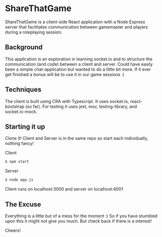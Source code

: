 # ShareThatGame
ShareThatGame is a client-side React application with a Node Express server that facilitates communication between gamemaster and players during a roleplaying session.

## Background
This application is an exploration in learning socket.io and to structure the communication (and code) between a client and server. Could have easily been a simple chat-application but wanted to do a little bit more.
If it ever get finished a bonus will be to use it in our game sessions :)

## Techniques
The client is built using CRA with Typescript. It uses socket.io, react-bootstrap (so far). For testing it uses jest, msv, testing-library, and socket.io-mock.

## Starting it up
Clone it! Client and Server is in the same repo so start each individually, nothing fancy!

Client
```bash
$ npm start
```

Server
```bash
$ node app.js
```

Client runs on localhost:3000
and server on localhost:4001

## The Excuse
Everything is a little but of a mess for the moment :) So if you have stumbled upon this it might not give you much. But check back if there is a interest!

Cheers!
